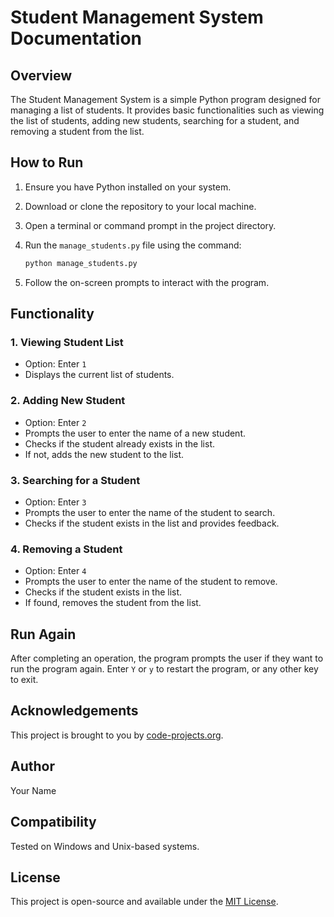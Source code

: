 


# Student Management System Documentation

## Overview

The Student Management System is a simple Python program designed for managing a list of students. It provides basic functionalities such as viewing the list of students, adding new students, searching for a student, and removing a student from the list.

## How to Run

1. Ensure you have Python installed on your system.
2. Download or clone the repository to your local machine.
3. Open a terminal or command prompt in the project directory.
4. Run the `manage_students.py` file using the command:

    ```bash
    python manage_students.py
    ```

5. Follow the on-screen prompts to interact with the program.

## Functionality

### 1. Viewing Student List

- Option: Enter `1`
- Displays the current list of students.

### 2. Adding New Student

- Option: Enter `2`
- Prompts the user to enter the name of a new student.
- Checks if the student already exists in the list.
- If not, adds the new student to the list.

### 3. Searching for a Student

- Option: Enter `3`
- Prompts the user to enter the name of the student to search.
- Checks if the student exists in the list and provides feedback.

### 4. Removing a Student

- Option: Enter `4`
- Prompts the user to enter the name of the student to remove.
- Checks if the student exists in the list.
- If found, removes the student from the list.

## Run Again

After completing an operation, the program prompts the user if they want to run the program again. Enter `Y` or `y` to restart the program, or any other key to exit.

## Acknowledgements

This project is brought to you by [code-projects.org](#).

## Author

Your Name

## Compatibility

Tested on Windows and Unix-based systems.

## License

This project is open-source and available under the [MIT License](LICENSE).

